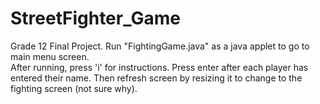 # StreetFighter_Game
Grade 12 Final Project.
Run "FightingGame.java" as a java applet to go to main menu screen.  
After running, press 'i' for instructions. 
Press enter after each player has entered their name. 
Then refresh screen by resizing it to change to the fighting screen (not sure why).
